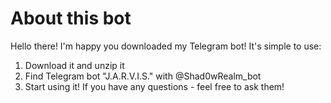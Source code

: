 # About this bot
Hello there! I'm happy you downloaded my Telegram bot! It's simple to use:
1) Download it and unzip it
2) Find Telegram bot "J.A.R.V.I.S." with @Shad0wRealm_bot
3) Start using it!
If you have any questions - feel free to ask them!
